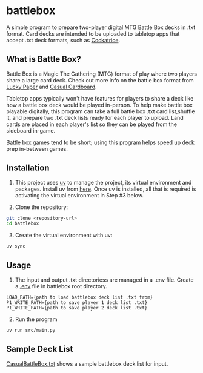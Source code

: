 # battlebox

A simple program to prepare two-player digital MTG Battle Box decks in .txt format. 
Card decks are intended to be uploaded to tabletop apps that accept .txt deck formats, such as [Cockatrice](https://cockatrice.github.io/).

## What is Battle Box?
Battle Box is a Magic The Gathering (MTG) format of play where two players share a large card deck. Check out more info on the battle box format from [Lucky Paper](https://luckypaper.co/articles/a-guide-to-battle-box/) and [Casual Cardboard](https://www.youtube.com/watch?v=_3K75KYFoAk).

Tabletop apps typically won't have features for players to share a deck like how a battle box deck would be played in-person. To help make battle box playable digitally, this program can take a full battle box .txt card list,shuffle it, and prepare two .txt deck lists ready for each player to upload. Land cards are placed in each player's list so they can be played from the sideboard in-game. 

Battle box games tend to be short; using this program helps speed up deck prep in-between games.


## Installation
1. This project uses [uv](https://docs.astral.sh/uv/) to manage the project, its virtual environment and packages. Install uv from [here](https://docs.astral.sh/uv/getting-started/installation/). Once uv is installed, all that is required is activating the virtual environment in Step #3 below.

  
2. Clone the repository:
```sh
git clone <repository-url>
cd battlebox
```

3. Create the virtual environment with uv:
```sh
uv sync
```

## Usage
1. The input and output .txt directoriess are managed in a .env file. Create a [.env](http://_vscodecontentref_/1) file in battlebox root directory.
```env
LOAD_PATH={path to load battlebox deck list .txt from}
P1_WRITE_PATH={path to save player 1 deck list .txt}
P1_WRITE_PATH={path to save player 2 deck list .txt}
```

2. Run the program
```sh
uv run src/main.py
```

## Sample Deck List
[CasualBattleBox.txt](https://github.com/bmpower/battlebox/blob/master/CasualBattleBox.txt) shows a sample battlebox deck list for input.

